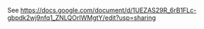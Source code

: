 See https://docs.google.com/document/d/1UEZAS29R_6rB1FLc-gbpdk2wj9nfq1_ZNLQOrIWMgtY/edit?usp=sharing
